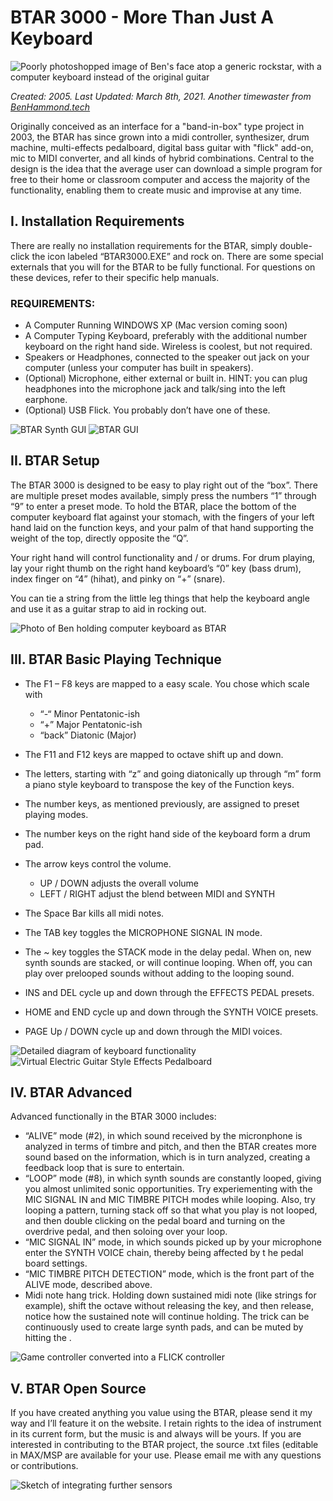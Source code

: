 # BTAR 3000 - More Than Just A Keyboard

![Poorly photoshopped image of Ben's face atop a generic rockstar, with a computer keyboard instead of the original guitar](./images/ben_btar.jpg)

_Created: 2005. Last Updated: March 8th, 2021. Another timewaster from [BenHammond.tech](http://benhammond.tech)_

Originally conceived as an interface for a "band-in-box" type project in 2003, the BTAR has since grown into a midi controller, synthesizer, drum machine, multi-effects pedalboard, digital bass guitar with "flick" add-on, mic to MIDI converter, and all kinds of hybrid combinations. Central to the design is the idea that the average user can download a simple program for free to their home or classroom computer and access the majority of the functionality, enabling them to create music and improvise at any time.

## I. Installation Requirements

There are really no installation requirements for the BTAR, simply double-click the icon labeled “BTAR3000.EXE” and rock on. There are some special externals that you will for the BTAR to be fully functional. For questions on these devices, refer to their specific help manuals.

### REQUIREMENTS:

- A Computer Running WINDOWS XP (Mac version coming soon)
- A Computer Typing Keyboard, preferably with the additional number keyboard on the right hand side. Wireless is coolest, but not required.
- Speakers or Headphones, connected to the speaker out jack on your computer (unless your computer has built in speakers).
- (Optional) Microphone, either external or built in. HINT: you can plug headphones into the microphone jack and talk/sing into the left earphone.
- (Optional) USB Flick. You probably don’t have one of these.

![BTAR Synth GUI](./images/btar-synth.gif)
![BTAR GUI](./images/btar-interface.gif)

## II. BTAR Setup

The BTAR 3000 is designed to be easy to play right out of the “box”. There are multiple preset modes available, simply press the numbers “1” through “9” to enter a preset mode. To hold the BTAR, place the bottom of the computer keyboard flat against your stomach, with the fingers of your left hand laid on the function keys, and your palm of that hand supporting the weight of the top, directly opposite the “Q”.

Your right hand will control functionality and / or drums. For drum playing, lay your right thumb on the right hand keyboard’s “0” key (bass drum), index finger on “4” (hihat), and pinky on “+” (snare).

You can tie a string from the little leg things that help the keyboard angle and use it as a guitar strap to aid in rocking out.

![Photo of Ben holding computer keyboard as BTAR](./images/btar_keyboardcontrols.jpg)

## III. BTAR Basic Playing Technique

- The F1 – F8 keys are mapped to a easy scale. You chose which scale with

  - “-“ Minor Pentatonic-ish
  - “+” Major Pentatonic-ish
  - “back” Diatonic (Major)

- The F11 and F12 keys are mapped to octave shift up and down.

- The letters, starting with “z” and going diatonically up through “m” form a piano style keyboard to transpose the key of the Function keys.

- The number keys, as mentioned previously, are assigned to preset playing modes.

- The number keys on the right hand side of the keyboard form a drum pad.

- The arrow keys control the volume.

  - UP / DOWN adjusts the overall volume
  - LEFT / RIGHT adjust the blend between MIDI and SYNTH

- The Space Bar kills all midi notes.

- The TAB key toggles the MICROPHONE SIGNAL IN mode.

- The ~ key toggles the STACK mode in the delay pedal. When on, new synth sounds are stacked, or will continue looping. When off, you can play over prelooped sounds without adding to the looping sound.

- INS and DEL cycle up and down through the EFFECTS PEDAL presets.

- HOME and END cycle up and down through the SYNTH VOICE presets.

- PAGE Up / DOWN cycle up and down through the MIDI voices.

![Detailed diagram of keyboard functionality](./images/keyboard_labeled.gif)
![Virtual Electric Guitar Style Effects Pedalboard](./images/btar-pedalboard.gif)

## IV. BTAR Advanced

Advanced functionally in the BTAR 3000 includes:

- “ALIVE” mode (#2), in which sound received by the micronphone is analyzed in terms of timbre and pitch, and then the BTAR creates more sound based on the information, which is in turn analyzed, creating a feedback loop that is sure to entertain.
- “LOOP” mode (#8), in which synth sounds are constantly looped, giving you almost unlimited sonic opportunities. Try experiementing with the MIC SIGNAL IN and MIC TIMBRE PITCH modes while looping. Also, try looping a pattern, turning stack off so that what you play is not looped, and then double clicking on the pedal board and turning on the overdrive pedal, and then soloing over your loop.
- “MIC SIGNAL IN” mode, in which sounds picked up by your microphone enter the SYNTH VOICE chain, thereby being affected by t he pedal board settings.
- “MIC TIMBRE PITCH DETECTION” mode, which is the front part of the ALIVE mode, described above.
- Midi note hang trick. Holding down sustained midi note (like strings for example), shift the octave without releasing the key, and then release, notice how the sustained note will continue holding. The trick can be continuously used to create large synth pads, and can be muted by hitting the <spacebar>.

![Game controller converted into a FLICK controller](./images/btar-flick.jpg)

## V. BTAR Open Source

If you have created anything you value using the BTAR, please send it my way and I’ll feature it on the website. I retain rights to the idea of instrument in its current form, but the music is and always will be yours. If you are interested in contributing to the BTAR project, the source .txt files (editable in MAX/MSP are available for your use. Please email me with any questions or contributions.

![Sketch of integrating further sensors](./images/sensor_placement_btar-b3.jpg)
